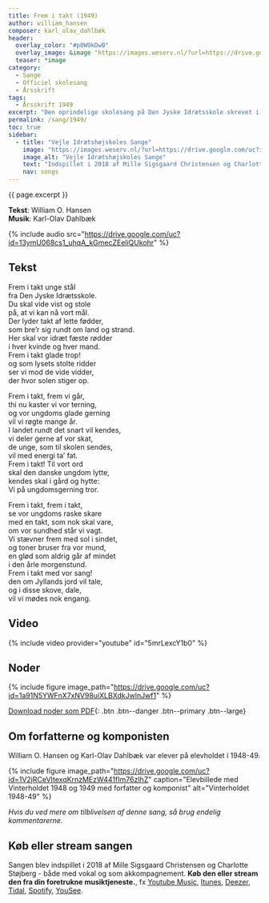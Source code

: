 ```yaml
---
title: Frem i takt (1949)
author: william_hansen
composer: karl_olav_dahlbæk
header:
  overlay_color: "#p0W9kDwB"
  overlay_image: &image "https://images.weserv.nl/?url=https://drive.google.com/uc?id=1-i-QnYpwJvU9SjMASBFL01D1XmvngE-C&w=2000&a=attention"
  teaser: *image
category:
  - Sange
  - Officiel skolesang
  - Årsskrift
tags:
  - Årsskrift 1949
excerpt: "Den oprindelige skolesang på Den Jyske Idrætsskole skrevet i 1949 af William O. Hansen og Karl-Olav Dahlbæk."
permalink: /sang/1949/
toc: true
sidebar:
  - title: "Vejle Idrætshøjskoles Sange"
    image: "https://images.weserv.nl/?url=https://drive.google.com/uc?id=10k7zuB8CRXnnKxBye_kIzKdBnO5uKGwi&w=300&a=attention&t=square"
    image_alt: "Vejle Idrætshøjskoles Sange"
    text: "Indspillet i 2018 af Mille Sigsgaard Christensen og Charlotte Støjberg. **Køb den eller stream den fra din foretrukne musiktjeneste**, fx [Youtube Music](https://music.youtube.com/playlist?list=OLAK5uy_kJSIIxRYv_Q9FeqfCbfPu1fXGwV4j3-Kk), [Itunes](https://itunes.apple.com/album/-/id1444457441), [Deezer](https://www.deezer.com/da/album/81167962), [Tidal](https://listen.tidal.com/album/99556066), [Spotify](https://play.spotify.com/album/6vpvN8PtyRg7wYLUqIdlbI), [YouSee](https://musik.yousee.dk/album/202470120/vejle-idraetshojskoles-sange)."
    nav: songs
---
```


{{ page.excerpt }}

**Tekst**: William O. Hansen<br>
**Musik**: Karl-Olav Dahlbæk

{% include audio src="https://drive.google.com/uc?id=13ymU068cs1_uhqA_kGmecZEeliQUkohr" %}

## Tekst

Frem i takt unge stål<br>
fra Den Jyske Idrætsskole.<br>
Du skal vide vist og stole<br>
på, at vi kan nå vort mål.<br>
Der lyder takt af lette fødder,<br>
som bre’r sig rundt om land og strand.<br>
Her skal vor idræt fæste rødder<br>
i hver kvinde og hver mand.<br>
Frem i takt glade trop!<br>
og som lysets stolte ridder<br>
ser vi mod de vide vidder,<br>
der hvor solen stiger op.

Frem i takt, frem vi går,<br>
thi nu kaster vi vor terning,<br>
og vor ungdoms glade gerning<br>
vil vi røgte mange år.<br>
I landet rundt det snart vil kendes,<br>
vi deler gerne af vor skat,<br>
de unge, som til skolen sendes,<br>
vil med energi ta’ fat.<br>
Frem i takt! Til vort ord<br>
skal den danske ungdom lytte,<br>
kendes skal i gård og hytte:<br>
Vi på ungdomsgerning tror.

Frem i takt, frem i takt,<br>
se vor ungdoms raske skare<br>
med en takt, som nok skal vare,<br>
om vor sundhed står vi vagt.<br>
Vi stævner frem med sol i sindet,<br>
og toner bruser fra vor mund,<br>
en glød som aldrig går af mindet<br>
i den årle morgenstund.<br>
Frem i takt med vor sang!<br>
den om Jyllands jord vil tale,<br>
og i disse skove, dale,<br>
vil vi mødes nok engang.

## Video

{% include video provider="youtube" id="5mrLexcY1b0" %}

## Noder

{% include figure image_path="https://drive.google.com/uc?id=1a91N5YWFnX7xNV98uiXLBXdkJwlnJwf1" %}

[<i class='far fa-file-pdf'></i> Download noder som PDF](https://drive.google.com/uc?id=1-WnldtjlnqypqrP9v3Xsq39cWkdG-Zdj){: .btn .btn--danger .btn--primary .btn--large}

## Om forfatterne og komponisten

William O. Hansen og Karl-Olav Dahlbæk var elever på elevholdet i 1948-49.

{% include figure image_path="https://drive.google.com/uc?id=1V2jRCeVItexqKrnzMEzW441fIm76zIhZ" caption="Elevbillede med Vinterholdet 1948 og 1949 med forfatter og komponist" alt="Vinterholdet 1948-49" %}

_Hvis du ved mere om tilblivelsen af denne sang, så brug endelig kommentarerne._

## Køb eller stream sangen

Sangen blev indspillet i 2018 af Mille Sigsgaard Christensen og Charlotte Støjberg - både med vokal og som akkompagnement. **Køb den eller stream den fra din foretrukne musiktjeneste.**, fx [Youtube Music](https://music.youtube.com/playlist?list=OLAK5uy_kJSIIxRYv_Q9FeqfCbfPu1fXGwV4j3-Kk), [Itunes](https://itunes.apple.com/album/-/id1444457441), [Deezer](https://www.deezer.com/da/album/81167962), [Tidal](https://listen.tidal.com/album/99556066), [Spotify](https://play.spotify.com/album/6vpvN8PtyRg7wYLUqIdlbI), [YouSee](https://musik.yousee.dk/album/202470120/vejle-idraetshojskoles-sange).
